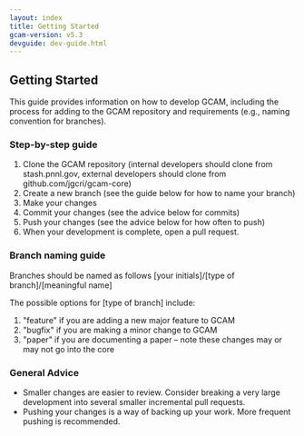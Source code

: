 ```yaml
---
layout: index
title: Getting Started
gcam-version: v5.3
devguide: dev-guide.html
---
```

## Getting Started

This guide provides information on how to develop GCAM, including the process for adding to the GCAM repository and requirements (e.g., naming convention for branches).

### Step-by-step guide

1. Clone the GCAM repository (internal developers should clone from stash.pnnl.gov, external developers should clone from github.com/jgcri/gcam-core)
2. Create a new branch (see the guide below for how to name your branch)
3. Make your changes 
4. Commit your changes (see the advice below for commits)
5. Push your changes (see the advice below for how often to push)
6. When your development is complete, open a pull request.

### Branch naming guide

Branches should be named as follows \[your initials\]/\[type of branch\]/\[meaningful name\]

The possible options for \[type of branch\] include:

1. "feature" if you are adding a new major feature to GCAM 
2. "bugfix" if you are making a minor change to GCAM 
3. "paper" if you are documenting a paper – note these changes may or may not go into the core 

### General Advice

* Smaller changes are easier to review. Consider breaking a very large development into several smaller incremental pull requests.
* Pushing your changes is a way of backing up your work. More frequent pushing is recommended.
